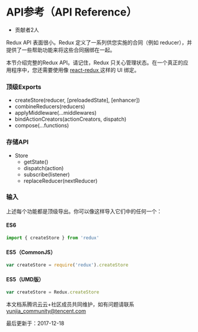 # API参考（API Reference）

- 贡献者2人

  

Redux API 表面很小。Redux 定义了一系列供您实施的合同（例如 reducer），并提供了一些帮助功能来将这些合同捆绑在一起。

本节介绍完整的Redux API。请记住，Redux 只关心管理状态。在一个真正的应用程序中，您还需要使用像 [react-redux ](https://github.com/gaearon/react-redux)这样的 UI 绑定。

### 顶级Exports

- createStore(reducer, [preloadedState], [enhancer])
- combineReducers(reducers)
- applyMiddleware(...middlewares)
- bindActionCreators(actionCreators, dispatch)
- compose(...functions)

### 存储API

- Store
  - getState()
  - dispatch(action)
  - subscribe(listener)
  - replaceReducer(nextReducer)

### 输入

上述每个功能都是顶级导出。你可以像这样导入它们中的任何一个：

#### ES6

```javascript
import { createStore } from 'redux'
```

#### ES5（CommonJS）

```javascript
var createStore = require('redux').createStore
```

#### ES5（UMD版）

```javascript
var createStore = Redux.createStore
```

本文档系腾讯云云+社区成员共同维护，如有问题请联系 yunjia_community@tencent.com

最后更新于：2017-12-18